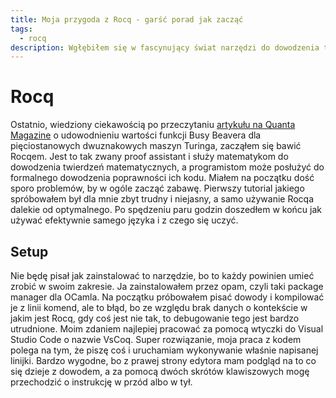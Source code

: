 ```yaml
---
title: Moja przygoda z Rocq - garść porad jak zacząć
tags:
  - rocq
description: Wgłębiłem się w fascynujący świat narzędzi do dowodzenia twierdzeń matematycznych i napisałem jak zacząć z Rocq.
---
```


# Rocq

Ostatnio, wiedziony ciekawością po przeczytaniu [artykułu na Quanta Magazine](https://www.quantamagazine.org/amateur-mathematicians-find-fifth-busy-beaver-turing-machine-20240702/) o udowodnieniu wartości funkcji Busy Beavera dla pięciostanowych dwuznakowych maszyn Turinga, zacząłem się bawić Rocqem. Jest to tak zwany proof assistant i służy matematykom do dowodzenia twierdzeń matematycznych, a programistom może posłużyć do formalnego dowodzenia poprawności ich kodu. Miałem na początku dość sporo problemów, by w ogóle zacząć zabawę. Pierwszy tutorial jakiego spróbowałem był dla mnie zbyt trudny i niejasny, a samo używanie Rocqa dalekie od optymalnego. Po spędzeniu paru godzin doszedłem w końcu jak używać efektywnie samego języka i z czego się uczyć.

## Setup

Nie będę pisał jak zainstalować to narzędzie, bo to każdy powinien umieć zrobić w swoim zakresie. Ja zainstalowałem przez opam, czyli taki package manager dla OCamla. Na początku próbowałem pisać dowody i kompilować je z linii komend, ale to błąd, bo ze względu brak danych o kontekście w jakim jest Rocq, gdy coś jest nie tak, to debugowanie tego jest bardzo utrudnione. Moim zdaniem najlepiej pracować za pomocą wtyczki do Visual Studio Code o nazwie VsCoq. Super rozwiązanie, moja praca z kodem polega na tym, że piszę coś i uruchamiam wykonywanie właśnie napisanej linijki. Bardzo wygodne, bo z prawej strony edytora mam podgląd na to co się dzieje z dowodem, a za pomocą dwóch skrótów klawiszowych mogę przechodzić o instrukcję w przód albo w tył.
